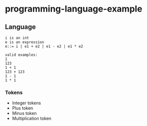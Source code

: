 # programming-language-example


## Language ##

```
i is an int
e is an expression
e::= i | e1 + e2 | e1 - e2 | e1 * e2

valid examples:
1
123
1 + 1
123 + 123
1 - 1
1 * 1
```
### Tokens ###

- Integer tokens
- Plus token
- Minus token
- Multiplication token